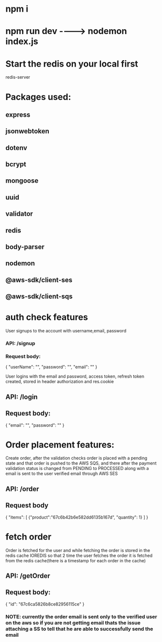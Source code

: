 # npm i 
# npm run dev ----> nodemon index.js
# Start the redis on your local first
redis-server

# Packages used: 
 ## express
 ## jsonwebtoken
 ## dotenv
 ## bcrypt
 ## mongoose
 ## uuid
 ## validator
 ## redis
 ## body-parser
 ## nodemon
 ## @aws-sdk/client-ses
 ## @aws-sdk/client-sqs

# auth check features
User signups to the account with username,email, password

### API: /signup
### Request body: 
{
    "userName": "",
    "password": "",
    "email": ""
}

User logins with the email and password, access token, refresh token created, stored in header authorization and res.cookie

## API: /login
## Request body:
{
    "email": "",
    "password": ""
}

# Order placement features:

Create order, after the validation checks order is placed with a pending state and that order is pushed to the AWS SQS, and there after the payment validation
status is changed from PENDING to PROCESSED along with a email is sent to the user verified email through AWS SES

## API: /order
## Request body 
{
   "items": [
    {"product":"67c6b42b6e582dd6135b167d", "quantity": 1}
   ]
}

# fetch order

Order is fetched for the user and while fetching the order is stored in the redis cache IOREDIS so that 2 time the user fetches the order it is fetched from the redis cache(there is a
timestamp for each order in the cache)

## API: /getOrder
## Request body: 
{
   "id": "67c6ca5826b8ce82956115ce"
}


### NOTE: currently the order email is sent only to the verified user on the aws so if you are not getting email thats the issue attaching a SS to tell that he are able to successfully send the email